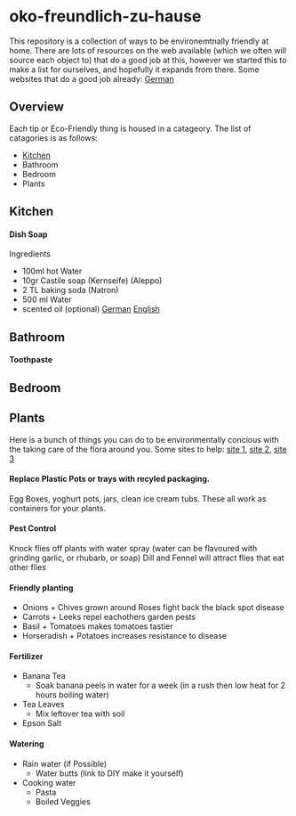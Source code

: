 # oko-freundlich-zu-hause

This repository is a collection of ways to be environemtnally friendly at home. There are lots of resources on the web available (which we often will source each object to) that do a good job at this, however we started this to make a list for ourselves, and hopefully it expands from there. 
Some websites that do a good job already: 
[German](https://zumursprungzurueck.com)
## Overview 

Each tip or Eco-Friendly thing is housed in a catageory. The list of catagories is as follows: 

- [Kitchen](https://github.com/fusionby2030/oko-freundlich-zu-hause#kitchen) 
- Bathroom 
- Bedroom 
- Plants 


## Kitchen 

#### Dish Soap 
Ingredients 
- 100ml hot Water 
- 10gr Castile soap (Kernseife) (Aleppo) 
- 2 TL baking soda (Natron) 
- 500 ml Water 
- scented oil (optional) 
[German](https://zumursprungzurueck.com/tag/spulmittel-selber-machen/) 
[English](https://wastelandrebel.com/en/how-to-make-zero-waste-liquid-dish-soap-with-non-toxic-ingredients/)

## Bathroom 
#### Toothpaste 
## Bedroom 

## Plants 
Here is a bunch of things you can do to be environmentally concious with the taking care of the flora around you. Some sites to help: [site 1](http://thegirlintheocean.com/14-tricks-zero-waste-eco-friendly-indoor-gardening/),  [site 2](https://pebblemag.com/magazine/eating-drinking/sustainable-gardening-eco-friendly-tips), [site 3](https://www.realhomes.com/advice/creating-an-eco-friendly-garden)
#### Replace Plastic Pots or trays with recyled packaging. 
Egg Boxes, yoghurt pots, jars, clean ice cream tubs. These all work as containers for your plants. 
#### Pest Control 
Knock flies off plants with water spray (water can be flavoured with grinding garlic, or rhubarb, or soap)
Dill and Fennel will attract flies that eat other flies 

#### Friendly planting 
- Onions + Chives grown around Roses fight back the black spot disease 
- Carrots + Leeks repel eachothers garden pests 
- Basil + Tomatoes makes tomatoes tastier 
- Horseradish + Potatoes increases resistance to disease 

#### Fertilizer 
- Banana Tea 
	- Soak banana peels in water for a week (in a rush then low heat for 2 hours boiling water)
- Tea Leaves 
	- Mix leftover tea with soil 
- Epson Salt 

#### Watering 
- Rain water (if Possible) 
	- Water butts (link to DIY make it yourself) 
- Cooking water 
	- Pasta 
	- Boiled Veggies 

